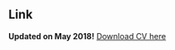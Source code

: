 
## Link

**Updated on May 2018!** [Download CV here](http://academicpages.github.io/files/Anup_Deshmukh_2p.pdf)
